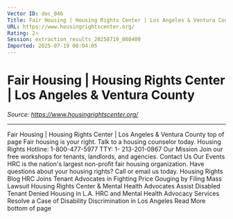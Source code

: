 ```yaml
---
Vector ID: doc_046
Title: Fair Housing | Housing Rights Center | Los Angeles & Ventura County
URL: https://www.housingrightscenter.org/
Rating: 2⭐
Session: extraction_results_20250719_080400
Imported: 2025-07-19 08:04:05
---
```


# Fair Housing | Housing Rights Center | Los Angeles & Ventura County

_Source: https://www.housingrightscenter.org/_

---

Fair Housing | Housing Rights Center | Los Angeles & Ventura County
top of page
Fair housing is your right.
Talk to a housing counselor today.
Housing Rights Hotline:
1-800-477-5977
TTY: 1-
213-201-0867
Our Mission
Join our free workshops for
tenants, landlords,
and agencies.
Contact Us
Our Events
HRC is the nation's largest
non-profit fair housing
organization.
Have questions about
your
housing rights?
Call or email
us today.
Housing Rights Blog
HRC Joins Tenant Advocates in Fighting Price Gouging by Filing Mass Lawsuit
Housing Rights Center & Mental Health Advocates Assist Disabled Tenant Denied Housing in L.A.
HRC and Mental Health Advocacy Services Resolve a Case of Disability Discrimination in Los Angeles
Read More
bottom of page